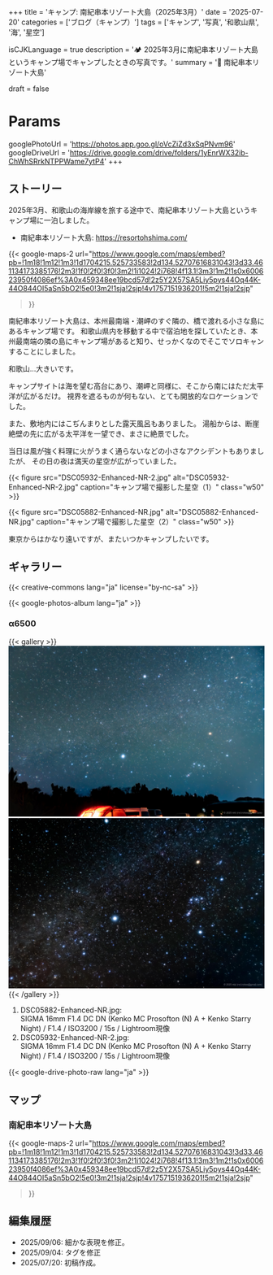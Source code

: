 +++
title = 'キャンプ: 南紀串本リゾート大島（2025年3月）'
date = '2025-07-20'
categories = ['ブログ（キャンプ）']
tags = ['キャンプ', '写真', '和歌山県', '海', '星空']

isCJKLanguage = true
description = '🏕️ 2025年3月に南紀串本リゾート大島というキャンプ場でキャンプしたときの写真です。'
summary = '📍 南紀串本リゾート大島'

draft = false

# Params
googlePhotoUrl = 'https://photos.app.goo.gl/oVcZiZd3xSqPNvm96'
googleDriveUrl = 'https://drive.google.com/drive/folders/1yEnrWX32ib-ChWhSRrkNTPPWame7ytP4'
+++


## ストーリー

2025年3月、和歌山の海岸線を旅する途中で、南紀串本リゾート大島というキャンプ場に一泊しました。

- 南紀串本リゾート大島: https://resortohshima.com/

{{< google-maps-2
   url="https://www.google.com/maps/embed?pb=!1m18!1m12!1m3!1d1704215.525733583!2d134.52707616831043!3d33.461134173385176!2m3!1f0!2f0!3f0!3m2!1i1024!2i768!4f13.1!3m3!1m2!1s0x600623950f4086ef%3A0x459348ee19bcd57d!2z5Y2X57SA5Liy5pys44Oq44K-44O844OI5aSn5bO2!5e0!3m2!1sja!2sjp!4v1757151936201!5m2!1sja!2sjp"
   >}}


南紀串本リゾート大島は、本州最南端・潮岬のすぐ隣の、橋で渡れる小さな島にあるキャンプ場です。
和歌山県内を移動する中で宿泊地を探していたとき、本州最南端の隣の島にキャンプ場があると知り、せっかくなのでそこでソロキャンすることにしました。

和歌山…大きいです。

キャンプサイトは海を望む高台にあり、潮岬と同様に、そこから南にはただ太平洋が広がるだけ。
視界を遮るものが何もない、とても開放的なロケーションでした。

また、敷地内にはこぢんまりとした露天風呂もありました。
湯船からは、断崖絶壁の先に広がる太平洋を一望でき、まさに絶景でした。

当日は風が強く料理に火がうまく通らないなどの小さなアクシデントもありましたが、
その日の夜は満天の星空が広がっていました。

{{< figure
    src="DSC05932-Enhanced-NR-2.jpg"
    alt="DSC05932-Enhanced-NR-2.jpg"
    caption="キャンプ場で撮影した星空（1）"
    class="w50"
    >}}

{{< figure
    src="DSC05882-Enhanced-NR.jpg"
    alt="DSC05882-Enhanced-NR.jpg"
    caption="キャンプ場で撮影した星空（2）"
    class="w50"
    >}}


東京からはかなり遠いですが、またいつかキャンプしたいです。


## ギャラリー

{{< creative-commons lang="ja" license="by-nc-sa" >}}

{{< google-photos-album lang="ja" >}}


### α6500

{{< gallery >}}
<img src="DSC05932-Enhanced-NR-2.jpg" alt="DSC05932-Enhanced-NR-2.jpg" class="grid-w50" />
<img src="DSC05882-Enhanced-NR.jpg" alt="DSC05882-Enhanced-NR.jpg" class="grid-w50" />
{{< /gallery >}}

1. DSC05882-Enhanced-NR.jpg:  
   SIGMA 16mm F1.4 DC DN (Kenko MC Prosofton (N) A + Kenko Starry Night) / F1.4 / ISO3200 / 15s / Lightroom現像
1. DSC05932-Enhanced-NR-2.jpg:  
   SIGMA 16mm F1.4 DC DN (Kenko MC Prosofton (N) A + Kenko Starry Night) / F1.4 / ISO3200 / 15s / Lightroom現像

{{< google-drive-photo-raw lang="ja" >}}


## マップ

### 南紀串本リゾート大島

{{< google-maps-2
   url="https://www.google.com/maps/embed?pb=!1m18!1m12!1m3!1d1704215.525733583!2d134.52707616831043!3d33.461134173385176!2m3!1f0!2f0!3f0!3m2!1i1024!2i768!4f13.1!3m3!1m2!1s0x600623950f4086ef%3A0x459348ee19bcd57d!2z5Y2X57SA5Liy5pys44Oq44K-44O844OI5aSn5bO2!5e0!3m2!1sja!2sjp!4v1757151936201!5m2!1sja!2sjp"
   >}}


## 編集履歴

- 2025/09/06: 細かな表現を修正。
- 2025/09/04: タグを修正
- 2025/07/20: 初稿作成。
